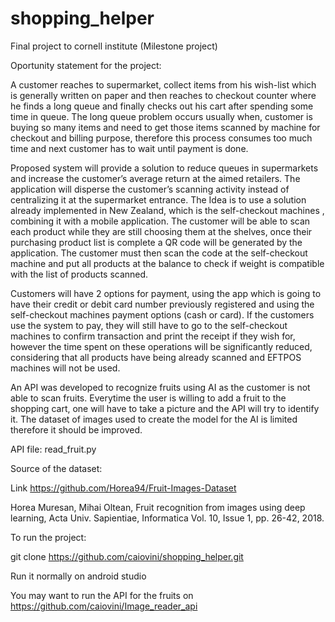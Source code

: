 # shopping_helper
Final project to cornell institute (Milestone project)


Oportunity statement for the project:

A customer reaches to supermarket, collect items from his wish-list which is generally written on paper and then reaches to checkout counter where he finds a long queue and finally checks out his cart after spending some time in queue. The long queue problem occurs usually when, customer is buying so many items and need to get those items scanned by machine for checkout and billing purpose, therefore this process consumes too much time and next customer has to wait until payment is done.


Proposed system will provide a solution to reduce queues in supermarkets and increase the customer’s average return at the aimed retailers. The application will disperse the customer’s scanning activity instead of centralizing it at the supermarket entrance. The Idea is to use a solution already implemented in New Zealand, which is the self-checkout machines , combining it with a mobile application. The customer will be able to scan each product while they are still choosing them at the shelves, once their purchasing product list is complete a QR code will be generated by the application. The customer must then scan the code at the self-checkout machine and put all products at the balance to check if weight is compatible with the list of products scanned.


Customers will have 2 options for payment, using the app which is going to have their credit or debit card number previously registered and using the self-checkout machines payment options (cash or card). If the customers use the system to pay, they will still have to go to the self-checkout machines to confirm transaction and print the receipt if they wish for, however the time spent on these operations will be significantly reduced, considering that all products have being already scanned and EFTPOS machines will not be used.


An API was developed to recognize fruits using AI as the customer is not able to scan fruits. Everytime the user is willing to add a fruit to the shopping cart, one will have to take a picture and the API will try to identify it. The dataset of images used to create the model for the AI is limited therefore it should be improved.

API file: read_fruit.py

Source of the dataset:

Link https://github.com/Horea94/Fruit-Images-Dataset

Horea Muresan, Mihai Oltean, Fruit recognition from images using deep learning, Acta Univ. Sapientiae, Informatica Vol. 10, Issue 1, pp. 26-42, 2018.

To run the project:

git clone https://github.com/caiovini/shopping_helper.git

Run it normally on android studio

You may want to run the API for the fruits on https://github.com/caiovini/Image_reader_api
